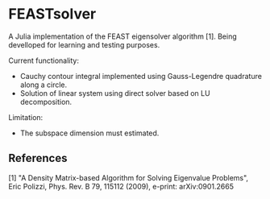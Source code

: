 # FEASTsolver

A Julia implementation of the FEAST eigensolver algorithm [1]. Being develloped for learning and testing purposes.

Current functionality:
* Cauchy contour integral implemented using Gauss-Legendre quadrature along a circle.
* Solution of linear system using direct solver based on LU decomposition.

Limitation:
* The subspace dimension must estimated.

## References
[1] "A Density Matrix-based Algorithm for Solving Eigenvalue Problems", Eric Polizzi, Phys. Rev. B 79, 115112 (2009), e-print: arXiv:0901.2665[](https://arxiv.org/abs/0901.2665)

